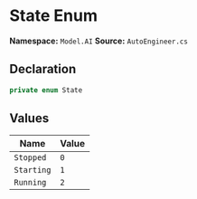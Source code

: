 # State Enum

**Namespace:** `Model.AI`
**Source:** `AutoEngineer.cs`

## Declaration

```csharp
private enum State
```

## Values

| Name | Value |
|------|-------|
| `Stopped` | `0` |
| `Starting` | `1` |
| `Running` | `2` |


